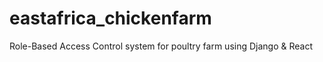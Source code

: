# eastafrica_chickenfarm
Role-Based Access Control system for poultry farm using Django &amp; React
